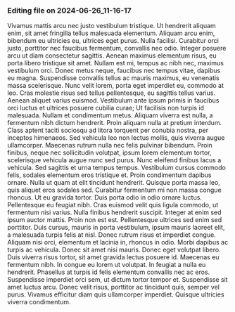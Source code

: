 

### Editing file on 2024-06-26_11-16-17

Vivamus mattis arcu nec justo vestibulum tristique. Ut hendrerit aliquam enim, sit amet fringilla tellus malesuada elementum. Aliquam arcu enim, bibendum eu ultricies eu, ultrices eget purus. Nulla facilisi. Curabitur orci justo, porttitor nec faucibus fermentum, convallis nec odio. Integer posuere arcu ut diam consectetur sagittis. Aenean maximus elementum risus, eu porta libero tristique sit amet. Nullam est mi, tempus ac nibh nec, maximus vestibulum orci. Donec metus neque, faucibus nec tempus vitae, dapibus eu magna. Suspendisse convallis tellus ac mauris maximus, eu venenatis massa scelerisque. Nunc velit lorem, porta eget imperdiet eu, commodo at leo.
Cras molestie risus sed tellus pellentesque, eu sagittis tellus varius. Aenean aliquet varius euismod. Vestibulum ante ipsum primis in faucibus orci luctus et ultrices posuere cubilia curae; Ut facilisis non turpis id malesuada. Nullam et condimentum metus. Aliquam viverra est nulla, a fermentum nibh dictum hendrerit. Proin aliquam nulla at pretium interdum. Class aptent taciti sociosqu ad litora torquent per conubia nostra, per inceptos himenaeos. Sed vehicula leo non lectus mollis, quis viverra augue ullamcorper. Maecenas rutrum nulla nec felis pulvinar bibendum. Proin finibus, neque nec sollicitudin volutpat, ipsum lorem elementum tortor, scelerisque vehicula augue nunc sed purus. Nunc eleifend finibus lacus a vehicula. Sed sagittis et urna tempus tempus. Vestibulum cursus commodo felis, sodales elementum eros tristique et. Proin condimentum dapibus ornare.
Nulla ut quam at elit tincidunt hendrerit. Quisque porta massa leo, quis aliquet eros sodales sed. Curabitur fermentum mi non massa congue rhoncus. Ut eu gravida tortor. Duis porta odio in odio ornare luctus. Pellentesque eu feugiat nibh. Cras euismod velit quis ligula commodo, ut fermentum nisi varius. Nulla finibus hendrerit suscipit. Integer at enim sed ipsum auctor mattis. Proin non est est. Pellentesque ultrices sed enim sed porttitor. Duis cursus, mauris in porta vestibulum, ipsum mauris laoreet elit, a malesuada turpis felis at nisl. Donec rutrum risus et imperdiet congue. Aliquam nisi orci, elementum et lacinia in, rhoncus in odio. Morbi dapibus ac turpis ac vehicula.
Donec sit amet nisi mauris. Donec eget volutpat libero. Duis viverra risus tortor, sit amet gravida lectus posuere id. Maecenas eu fermentum nibh. In congue eu lorem ut volutpat. In feugiat a nulla eu hendrerit. Phasellus at turpis id felis elementum convallis nec ac eros. Suspendisse imperdiet orci sem, ut dictum tortor tempor et. Suspendisse sit amet luctus arcu. Donec velit risus, porttitor ac tincidunt quis, semper vel purus. Vivamus efficitur diam quis ullamcorper imperdiet. Quisque ultricies viverra condimentum.


